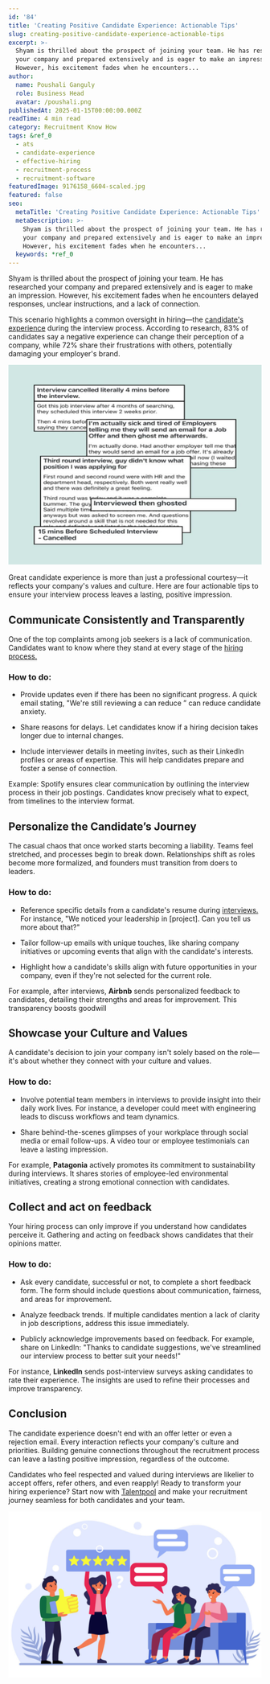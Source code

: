 ```yaml
---
id: '84'
title: 'Creating Positive Candidate Experience: Actionable Tips'
slug: creating-positive-candidate-experience-actionable-tips
excerpt: >-
  Shyam is thrilled about the prospect of joining your team. He has researched
  your company and prepared extensively and is eager to make an impression.
  However, his excitement fades when he encounters...
author:
  name: Poushali Ganguly
  role: Business Head
  avatar: /poushali.png
publishedAt: 2025-01-15T00:00:00.000Z
readTime: 4 min read
category: Recruitment Know How
tags: &ref_0
  - ats
  - candidate-experience
  - effective-hiring
  - recruitment-process
  - recruitment-software
featuredImage: 9176158_6604-scaled.jpg
featured: false
seo:
  metaTitle: 'Creating Positive Candidate Experience: Actionable Tips'
  metaDescription: >-
    Shyam is thrilled about the prospect of joining your team. He has researched
    your company and prepared extensively and is eager to make an impression.
    However, his excitement fades when he encounters...
  keywords: *ref_0
---
```


Shyam is thrilled about the prospect of joining your team. He has researched your company and prepared extensively and is eager to make an impression. However, his excitement fades when he encounters delayed responses, unclear instructions, and a lack of connection.

This scenario highlights a common oversight in hiring—the [candidate's experience](https://www.thetalentpool.ai/blogs/actionable-tips-to-improve-candidate-experience/) during the interview process. According to research, 83% of candidates say a negative experience can change their perception of a company, while 72% share their frustrations with others, potentially damaging your employer's brand.

![](images/Picture1-1024x807.jpg)

Great candidate experience is more than just a professional courtesy—it reflects your company's values and culture. Here are four actionable tips to ensure your interview process leaves a lasting, positive impression.

## Communicate Consistently and Transparently

One of the top complaints among job seekers is a lack of communication. Candidates want to know where they stand at every stage of the [hiring process.](https://www.talentpoolgrowth.com/?showSignup=true)

### How to do:

- Provide updates even if there has been no significant progress. A quick email stating, "We're still reviewing a can reduce ” can reduce candidate anxiety.

- Share reasons for delays. Let candidates know if a hiring decision takes longer due to internal changes.

- Include interviewer details in meeting invites, such as their LinkedIn profiles or areas of expertise. This will help candidates prepare and foster a sense of connection.

Example: Spotify ensures clear communication by outlining the interview process in their job postings. Candidates know precisely what to expect, from timelines to the interview format.

## Personalize the Candidate’s Journey

The casual chaos that once worked starts becoming a liability. Teams feel stretched, and processes begin to break down. Relationships shift as roles become more formalized, and founders must transition from doers to leaders.

### How to do: 

- Reference specific details from a candidate's resume during [interviews.](https://www.thetalentpool.ai/blogs/how-identify-and-avoid-interview-bias/) For instance, "We noticed your leadership in \[project\]. Can you tell us more about that?"

- Tailor follow-up emails with unique touches, like sharing company initiatives or upcoming events that align with the candidate's interests.

- Highlight how a candidate's skills align with future opportunities in your company, even if they're not selected for the current role.

For example, after interviews, **Airbnb** sends personalized feedback to candidates, detailing their strengths and areas for improvement. This transparency boosts goodwill

## Showcase your Culture and Values

A candidate's decision to join your company isn't solely based on the role—it's about whether they connect with your culture and values.

### How to do:

- Involve potential team members in interviews to provide insight into their daily work lives. For instance, a developer could meet with engineering leads to discuss workflows and team dynamics.

- Share behind-the-scenes glimpses of your workplace through social media or email follow-ups. A video tour or employee testimonials can leave a lasting impression.

For example, **Patagonia** actively promotes its commitment to sustainability during interviews. It shares stories of employee-led environmental initiatives, creating a strong emotional connection with candidates.

## Collect and act on feedback

Your hiring process can only improve if you understand how candidates perceive it. Gathering and acting on feedback shows candidates that their opinions matter.

### How to do:

- Ask every candidate, successful or not, to complete a short feedback form. The form should include questions about communication, fairness, and areas for improvement.

- Analyze feedback trends. If multiple candidates mention a lack of clarity in job descriptions, address this issue immediately.

- Publicly acknowledge improvements based on feedback. For example, share on LinkedIn: "Thanks to candidate suggestions, we've streamlined our interview process to better suit your needs!"

For instance, **LinkedIn** sends post-interview surveys asking candidates to rate their experience. The insights are used to refine their processes and improve transparency.

## Conclusion

The candidate experience doesn't end with an offer letter or even a rejection email. Every interaction reflects your company's culture and priorities. Building genuine connections throughout the recruitment process can leave a lasting positive impression, regardless of the outcome. 

Candidates who feel respected and valued during interviews are likelier to accept offers, refer others, and even reapply! Ready to transform your hiring experience? Start now with [Talentpool](https://www.talentpoolgrowth.com/?showSignup=true) and make your recruitment journey seamless for both candidates and your team.

![](images/9176158_6604-1024x672.jpg)
